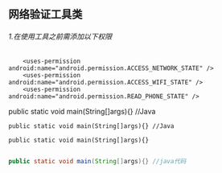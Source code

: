网络验证工具类
---------
###### 1.在使用工具之前需添加以下权限
```
	<uses-permission android:name="android.permission.ACCESS_NETWORK_STATE" />
   	<uses-permission android:name="android.permission.ACCESS_WIFI_STATE" />
   	<uses-permission android:name="android.permission.READ_PHONE_STATE" />
```

public static void main(String[]args){} //Java

	public static void main(String[]args){} //Java

```
public static void main(String[]args){}
```

```java  
  
public static void main(String[]args){} //java代码  
  
```